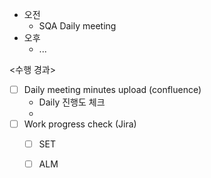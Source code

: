 - 오전
	- SQA Daily meeting
- 오후
	- ...

<수행 경과>
- [ ] Daily meeting minutes upload (confluence)
	- Daily 진행도 체크
	- 
- [ ] Work progress check (Jira)
	- [ ] SET
	- [ ] ALM

